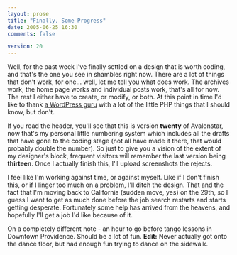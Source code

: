```yaml
---
layout: prose
title: "Finally, Some Progress"
date: 2005-06-25 16:30
comments: false

version: 20
---
```


Well, for the past week I've finally settled on a design that is worth coding, and that's the one you see in shambles right now. There are a lot of things that don't work, for one... well, let me tell you what does work. The archives work, the home page works and individual posts work, that's all for now. The rest I either have to create, or modify, or both. At this point in time I'd like to thank [a WordPress guru][1] with a lot of the little PHP things that I should know, but don't.

If you read the header, you'll see that this is version **twenty** of Avalonstar, now that's my personal little numbering system which includes all the drafts that have gone to the coding stage (not all have made it there, that would probably double the number). So just to give you a vision of the extent of my designer's block, frequent visitors will remember the last version being **thirteen**. Once I actually finish this, I'll upload screenshots the rejects.

I feel like I'm working against time, or against myself. Like if I don't finish this, or if I linger too much on a problem, I'll ditch the design. That and the fact that I'm moving back to California (sudden move, yes) on the 29th, so I guess I want to get as much done before the job search restarts and starts getting desperate. Fortunately some help has arrived from the heavens, and hopefully I'll get a job I'd like because of it.

On a completely different note - an hour to go before tango lessons in Downtown Providence. Should be a lot of fun. **Edit:** Never actually got onto the dance floor, but had enough fun trying to dance on the sidewalk.

[1]: http://guff.szub.net/
